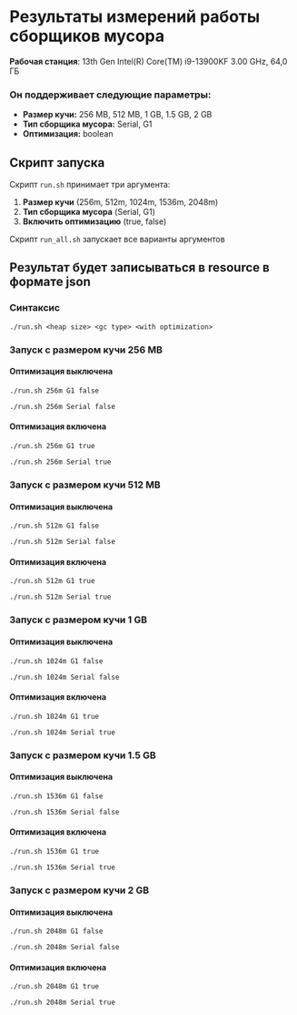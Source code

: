 # Результаты измерений работы сборщиков мусора

**Рабочая станция**: 13th Gen Intel(R) Core(TM) i9-13900KF 3.00 GHz, 64,0 ГБ

### Он поддерживает следующие параметры:

- **Размер кучи:** 256 MB, 512 MB, 1 GB, 1.5 GB, 2 GB
- **Тип сборщика мусора:** Serial, G1
- **Оптимизация:** boolean

## Скрипт запуска

Скрипт `run.sh` принимает три аргумента:

1. **Размер кучи** (256m, 512m, 1024m, 1536m, 2048m)
2. **Тип сборщика мусора** (Serial, G1)
3. **Включить оптимизацию** (true, false)

Скрипт `run_all.sh` запускает все варианты аргументов

## Результат будет записываться в resource в формате json

### Синтаксис

```shell
./run.sh <heap size> <gc type> <with optimization>
```

### Запуск с размером кучи 256 MB

#### Оптимизация выключена

```shell
./run.sh 256m G1 false
```

```shell
./run.sh 256m Serial false
```

#### Оптимизация включена

```shell
./run.sh 256m G1 true
```

```shell
./run.sh 256m Serial true
```

### Запуск с размером кучи 512 MB

#### Оптимизация выключена

```shell
./run.sh 512m G1 false
```

```shell
./run.sh 512m Serial false
```

#### Оптимизация включена

```shell
./run.sh 512m G1 true
```

```shell
./run.sh 512m Serial true
```

### Запуск с размером кучи 1 GB

#### Оптимизация выключена

```shell
./run.sh 1024m G1 false
```

```shell
./run.sh 1024m Serial false
```

#### Оптимизация включена

```shell
./run.sh 1024m G1 true
```

```shell
./run.sh 1024m Serial true
```

### Запуск с размером кучи 1.5 GB

#### Оптимизация выключена

```shell
./run.sh 1536m G1 false
```

```shell
./run.sh 1536m Serial false
```

#### Оптимизация включена

```shell
./run.sh 1536m G1 true
```

```shell
./run.sh 1536m Serial true
```

### Запуск с размером кучи 2 GB

#### Оптимизация выключена

```shell
./run.sh 2048m G1 false
```

```shell
./run.sh 2048m Serial false
```

#### Оптимизация включена

```shell
./run.sh 2048m G1 true
```

```shell
./run.sh 2048m Serial true
```

